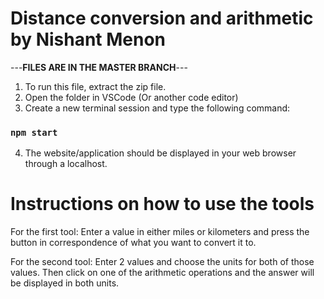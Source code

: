 # Distance conversion and arithmetic by Nishant Menon
---**FILES ARE IN THE MASTER BRANCH**---

1. To run this file, extract the zip file.
2. Open the folder in VSCode (Or another code editor)
3. Create a new terminal session and type the following command:

### `npm start`

4. The website/application should be displayed in your web browser through a localhost.

# Instructions on how to use the tools

For the first tool: Enter a value in either miles or kilometers and press the button in correspondence of
what you want to convert it to.

For the second tool: Enter 2 values and choose the units for both of those values.
Then click on one of the arithmetic operations and the answer will be displayed in both units.
